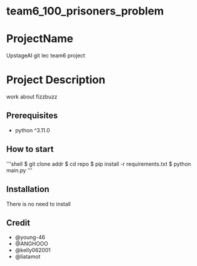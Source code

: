 # team6_100_prisoners_problem

# ProjectName
UpstageAI git lec team6 project

# Project Description
work about fizzbuzz

## Prerequisites
- python ^3.11.0

## How to start
'''shell
$ git clone addr
$ cd repo
$ pip install -r requirements.txt
$ python main.py
'''

## Installation
There is no need to install

## Credit
- @young-46
- @ANGHOOO
- @kelly062001
- @liatamot